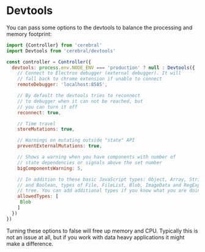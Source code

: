 # Devtools
You can pass some options to the devtools to balance the processing and memory footprint:

```js
import {Controller} from 'cerebral'
import Devtools from 'cerebral/devtools'

const controller = Controller({
  devtools: process.env.NODE_ENV === 'production' ? null : Devtools({
    // Connect to Electron debugger (external debugger). It will
    // fall back to chrome extension if unable to connect
    remoteDebugger: 'localhost:8585',

    // By default the devtools tries to reconnect
    // to debugger when it can not be reached, but
    // you can turn it off
    reconnect: true,

    // Time travel
    storeMutations: true,

    // Warnings on mutating outside "state" API
    preventExternalMutations: true,

    // Shows a warning when you have components with number of
    // state dependencies or signals above the set number  
    bigComponentsWarning: 5,

    // In addition to these basic JavaScript types: Object, Array, String, Number
    // and Boolean, types of File, FileList, Blob, ImageData and RegExp is allowed to be stored in state
    // tree. You can add additional types if you know what you are doing :)
    allowedTypes: [
     Blob
    ]
  })
})
```

Turning these options to false will free up memory and CPU. Typically this is not an issue at all, but if you work with data heavy applications it might make a difference.
